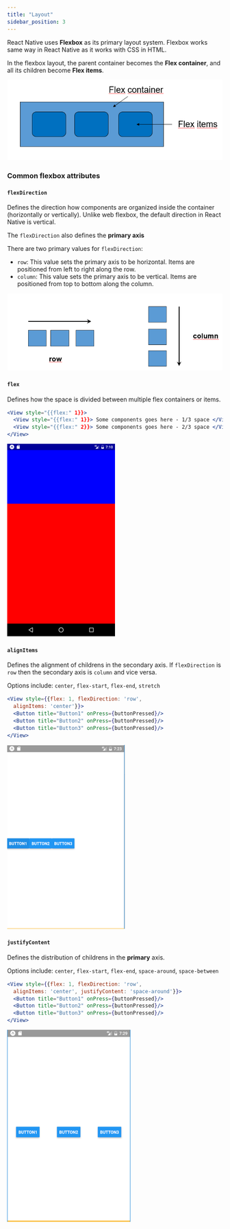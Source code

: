 ```yaml
---
title: "Layout"
sidebar_position: 3
---
```

React Native uses **Flexbox** as its primary layout system. Flexbox works same way in React Native as it works with CSS in HTML. 

In the flexbox layout, the parent container becomes the **Flex container**, and all its children become **Flex items**.

![](img/flexbox.PNG)

### Common flexbox attributes

#### **`flexDirection`**

Defines the direction how components are organized inside the container (horizontally or vertically). Unlike web flexbox, the default direction in React Native is vertical.

The `flexDirection` also defines the **primary axis**

There are two primary values for `flexDirection`:
- `row`: This value sets the primary axis to be horizontal. Items are positioned from left to right along the row.
- `column`: This value sets the primary axis to be vertical. Items are positioned from top to bottom along the column.

![](img/flexdirection.PNG)

#### **`flex`**
Defines how the space is divided between multiple flex containers or items.

```jsx
<View style="{{flex:" 1}}>
  <View style="{{flex:" 1}}> Some components goes here - 1/3 space </View>
  <View style="{{flex:" 2}}> Some components goes here - 2/3 space </View>
</View>
```
![w:300 bg right](img/flex.PNG)

#### **`alignItems`**
Defines the alignment of childrens in the secondary axis. If `flexDirection` is `row` then the secondary axis is `column` and vice versa. 

Options include: `center`, `flex-start`, `flex-end`, `stretch`

```jsx
<View style={{flex: 1, flexDirection: 'row',
  alignItems: 'center'}}>
  <Button title="Button1" onPress={buttonPressed}/>
  <Button title="Button2" onPress={buttonPressed}/>
  <Button title="Button3" onPress={buttonPressed}/>
</View>
```

![w:300 bg right](img/alignitems.png)


#### **`justifyContent`**
Defines the distribution of childrens in the **primary** axis. 

Options include: `center`, `flex-start`, `flex-end`, `space-around`, `space-between`

```jsx
<View style={{flex: 1, flexDirection: 'row',
  alignItems: 'center', justifyContent: 'space-around'}}>
  <Button title="Button1" onPress={buttonPressed}/>
  <Button title="Button2" onPress={buttonPressed}/>
  <Button title="Button3" onPress={buttonPressed}/>
</View>
```

![](img/justifycontent.png)